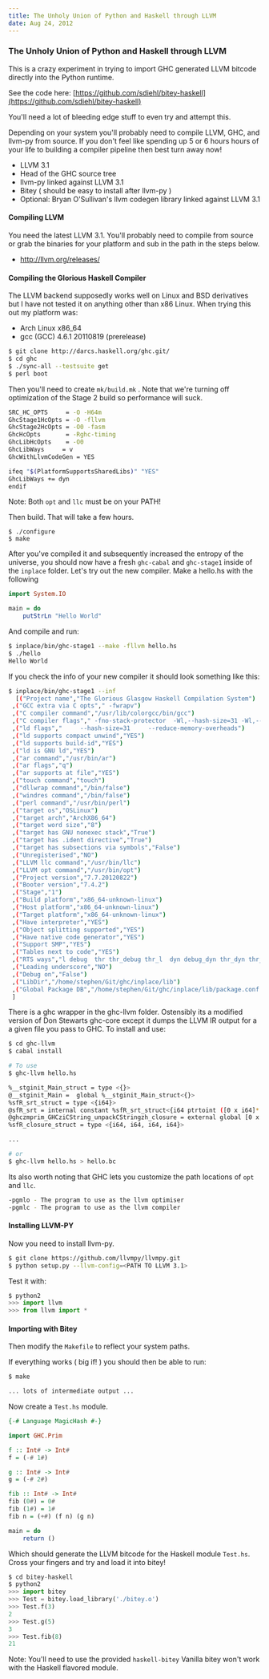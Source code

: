 ```yaml
---
title: The Unholy Union of Python and Haskell through LLVM
date: Aug 24, 2012
---
```


### The Unholy Union of Python and Haskell through LLVM

This is a crazy experiment in trying to import GHC generated LLVM bitcode directly into the Python runtime.

See the code here: [https://github.com/sdiehl/bitey-haskell](https://github.com/sdiehl/bitey-haskell)

You'll need a lot of bleeding edge stuff to even try and attempt this.

Depending on your system you'll probably need to compile LLVM, GHC, and llvm-py from source. If you don't feel like spending up 5 or 6 hours hours of your life to building a compiler pipeline then best turn away now!

-  LLVM 3.1
-  Head of the GHC source tree
-  llvm-py linked against LLVM 3.1
-  Bitey ( should be easy to install after llvm-py )
-  Optional: Bryan O'Sullivan's llvm codegen library linked against LLVM 3.1

#### Compiling LLVM

You need the latest LLVM 3.1. You'll probably need to compile from source or grab the binaries for your platform and sub in the path in the steps below.

* http://llvm.org/releases/

#### Compiling the Glorious Haskell Compiler

The LLVM backend supposedly works well on Linux and BSD derivatives but I have not tested it on anything other than x86 Linux. When trying this out my platform was:

* Arch Linux x86_64
* gcc (GCC) 4.6.1 20110819 (prerelease)

```bash
$ git clone http://darcs.haskell.org/ghc.git/
$ cd ghc
$ ./sync-all --testsuite get
$ perl boot
```

Then you'll need to create ``mk/build.mk`` . Note that we're turning off optimization of the Stage 2 build so performance will suck.

```bash
SRC_HC_OPTS     = -O -H64m
GhcStage1HcOpts = -O -fllvm
GhcStage2HcOpts = -O0 -fasm
GhcHcOpts       = -Rghc-timing
GhcLibHcOpts    = -O0
GhcLibWays     = v
GhcWithLlvmCodeGen = YES

ifeq "$(PlatformSupportsSharedLibs)" "YES"
GhcLibWays += dyn
endif
```

Note: Both ``opt`` and ``llc`` must be on your PATH!

Then build. That will take a few hours.

```
$ ./configure
$ make
```

After you've compiled it and subsequently increased the entropy of the universe, you should now have a fresh ``ghc-cabal`` and ``ghc-stage1`` inside of the ``inplace`` folder. Let's try out the new compiler. Make a hello.hs with the following

```haskell
import System.IO

main = do
    putStrLn "Hello World"
```

And compile and run:

```bash
$ inplace/bin/ghc-stage1 --make -fllvm hello.hs
$ ./hello
Hello World
```

If you check the info of your new compiler it should look something like this:

```bash
$ inplace/bin/ghc-stage1 --inf
  [("Project name","The Glorious Glasgow Haskell Compilation System")
 ,("GCC extra via C opts"," -fwrapv")
 ,("C compiler command","/usr/lib/colorgcc/bin/gcc")
 ,("C compiler flags"," -fno-stack-protector  -Wl,--hash-size=31 -Wl,--reduce-memory-overheads")
 ,("ld flags","     --hash-size=31     --reduce-memory-overheads")
 ,("ld supports compact unwind","YES")
 ,("ld supports build-id","YES")
 ,("ld is GNU ld","YES")
 ,("ar command","/usr/bin/ar")
 ,("ar flags","q")
 ,("ar supports at file","YES")
 ,("touch command","touch")
 ,("dllwrap command","/bin/false")
 ,("windres command","/bin/false")
 ,("perl command","/usr/bin/perl")
 ,("target os","OSLinux")
 ,("target arch","ArchX86_64")
 ,("target word size","8")
 ,("target has GNU nonexec stack","True")
 ,("target has .ident directive","True")
 ,("target has subsections via symbols","False")
 ,("Unregisterised","NO")
 ,("LLVM llc command","/usr/bin/llc")
 ,("LLVM opt command","/usr/bin/opt")
 ,("Project version","7.7.20120822")
 ,("Booter version","7.4.2")
 ,("Stage","1")
 ,("Build platform","x86_64-unknown-linux")
 ,("Host platform","x86_64-unknown-linux")
 ,("Target platform","x86_64-unknown-linux")
 ,("Have interpreter","YES")
 ,("Object splitting supported","YES")
 ,("Have native code generator","YES")
 ,("Support SMP","YES")
 ,("Tables next to code","YES")
 ,("RTS ways","l debug  thr thr_debug thr_l  dyn debug_dyn thr_dyn thr_debug_dyn")
 ,("Leading underscore","NO")
 ,("Debug on","False")
 ,("LibDir","/home/stephen/Git/ghc/inplace/lib")
 ,("Global Package DB","/home/stephen/Git/ghc/inplace/lib/package.conf.d")
 ]
```

There is a ghc wrapper in the ghc-llvm folder. Ostensibly its a modified version of Don Stewarts ghc-core except it dumps the LLVM IR output for a a given file you pass to GHC. To install and use:

```bash
$ cd ghc-llvm
$ cabal install

# To use
$ ghc-llvm hello.hs

%__stginit_Main_struct = type <{}>
@__stginit_Main =  global %__stginit_Main_struct<{}>
%sfR_srt_struct = type <{i64}>
@sfR_srt = internal constant %sfR_srt_struct<{i64 ptrtoint ([0 x i64]* @ghczmprim_GHCziCString_unpackCStringzh_closure to i64)}>
@ghczmprim_GHCziCString_unpackCStringzh_closure = external global [0 x i64]
%sfR_closure_struct = type <{i64, i64, i64, i64}>

...

# or
$ ghc-llvm hello.hs > hello.bc
```

Its also worth noting that GHC lets you customize the path locations of ``opt `` and ``llc``.

```bash
-pgmlo - The program to use as the llvm optimiser
-pgmlc - The program to use as the llvm compiler
```

#### Installing LLVM-PY

Now you need to install llvm-py.

```bash
$ git clone https://github.com/llvmpy/llvmpy.git
$ python setup.py --llvm-config=<PATH TO LLVM 3.1>
```

Test it with:

```python
$ python2
>>> import llvm
>>> from llvm import *
```

#### Importing with Bitey

Then modify the ``Makefile`` to reflect your system paths.

If everything works ( big if! ) you should then be able to run:

```bash
$ make

... lots of intermediate output ...
```

Now create a ``Test.hs`` module.

```haskell
{-# Language MagicHash #-}

import GHC.Prim

f :: Int# -> Int#
f = (-# 1#)

g :: Int# -> Int#
g = (-# 2#)

fib :: Int# -> Int#
fib (0#) = 0# 
fib (1#) = 1#
fib n = (+#) (f n) (g n)

main = do
    return ()
```

Which should generate the LLVM bitcode for the Haskell module ``Test.hs``. Cross your fingers and try and load it into bitey!

```python
$ cd bitey-haskell
$ python2
>>> import bitey
>>> Test = bitey.load_library('./bitey.o')
>>> Test.f(3)
2
>>> Test.g(5)
3
>>> Test.fib(8)
21
```

Note: You'll need to use the provided ``haskell-bitey`` Vanilla bitey won't work with the Haskell flavored module.
